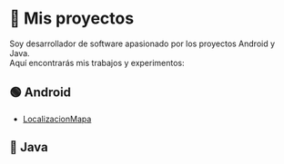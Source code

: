 # 📂 Mis proyectos
Soy desarrollador de software apasionado por los proyectos Android y Java.  
Aquí encontrarás mis trabajos y experimentos:

## 🟢 Android
- [LocalizacionMapa](https://github.com/JorgeBenitezA/LocalizacionMapa)


## 🔵 Java

